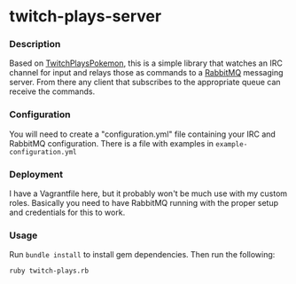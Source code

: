 twitch-plays-server
================================

### Description

Based on [TwitchPlaysPokemon](http://www.twitch.tv/twitchplayspokemon), this is a simple library that watches
an IRC channel for input and relays those as commands to a [RabbitMQ](https://www.rabbitmq.com) messaging
server.  From there any client that subscribes to the appropriate queue can receive the commands.

### Configuration

You will need to create a "configuration.yml" file containing your IRC and RabbitMQ configuration.
There is a file with examples in <code>example-configuration.yml</code>

### Deployment

I have a Vagrantfile here, but it probably won't be much use with my custom roles.  Basically you need to
have RabbitMQ running with the proper setup and credentials for this to work.

### Usage

Run <code>bundle install</code> to install gem dependencies.  Then run the following:

    ruby twitch-plays.rb
